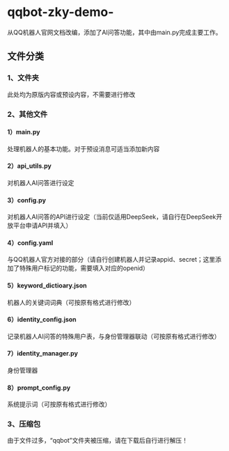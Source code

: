 # qqbot-zky-demo-
从QQ机器人官网文档改编，添加了AI问答功能，其中由main.py完成主要工作。
## 文件分类
### 1、文件夹
此处均为原版内容或预设内容，不需要进行修改
### 2、其他文件
#### 1）main.py
处理机器人的基本功能。对于预设消息可适当添加新内容
#### 2）api_utils.py
对机器人AI问答进行设定
#### 3）config.py
对机器人AI问答的API进行设定（当前仅适用DeepSeek，请自行在DeepSeek开放平台申请API并填入）
#### 4）config.yaml
与QQ机器人官方对接的部分（请自行创建机器人并记录appid、secret；这里添加了特殊用户标记的功能，需要填入对应的openid）
#### 5）keyword_dictioary.json
机器人的关键词词典（可按原有格式进行修改）
#### 6）identity_config.json
记录机器人AI问答的特殊用户表，与身份管理器联动（可按原有格式进行修改）
#### 7）identity_manager.py
身份管理器
#### 8）prompt_config.py
系统提示词（可按原有格式进行修改）
### 3、压缩包
由于文件过多，“qqbot”文件夹被压缩，请在下载后自行进行解压！
